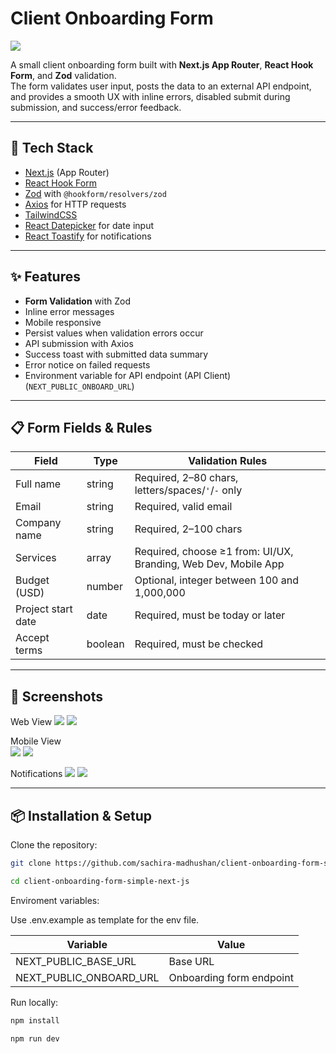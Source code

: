 # Client Onboarding Form  

<img src="https://raw.githubusercontent.com/sachira-madhushan/client-onboarding-form-simple-next-js/refs/heads/feature/client-onboarding-form/public/application.gif">


A small client onboarding form built with **Next.js App Router**, **React Hook Form**, and **Zod** validation.  
The form validates user input, posts the data to an external API endpoint, and provides a smooth UX with inline errors, disabled submit during submission, and success/error feedback.

---

## 🚀 Tech Stack
- [Next.js](https://nextjs.org/) (App Router)
- [React Hook Form](https://react-hook-form.com/)
- [Zod](https://zod.dev/) with `@hookform/resolvers/zod`
- [Axios](https://axios-http.com/) for HTTP requests
- [TailwindCSS](https://tailwindcss.com/)
- [React Datepicker](https://reactdatepicker.com/) for date input
- [React Toastify](https://fkhadra.github.io/react-toastify/) for notifications

---

## ✨ Features
- **Form Validation** with Zod
- Inline error messages
- Mobile responsive
- Persist values when validation errors occur
- API submission with Axios
- Success toast with submitted data summary
- Error notice on failed requests
- Environment variable for API endpoint (API Client) (`NEXT_PUBLIC_ONBOARD_URL`)

---

## 📋 Form Fields & Rules
| Field              | Type     | Validation Rules                                                                 |
|--------------------|----------|----------------------------------------------------------------------------------|
| Full name          | string   | Required, 2–80 chars, letters/spaces/`'`/`-` only                                |
| Email              | string   | Required, valid email                                                            |
| Company name       | string   | Required, 2–100 chars                                                            |
| Services           | array    | Required, choose ≥1 from: UI/UX, Branding, Web Dev, Mobile App                   |
| Budget (USD)       | number   | Optional, integer between 100 and 1,000,000                                      |
| Project start date | date     | Required, must be today or later                                                 |
| Accept terms       | boolean  | Required, must be checked                                                        |

---

## 🚀 Screenshots

Web View
<img src="https://raw.githubusercontent.com/sachira-madhushan/client-onboarding-form-simple-next-js/refs/heads/feature/client-onboarding-form/public/form_fields.png">
<img src="https://raw.githubusercontent.com/sachira-madhushan/client-onboarding-form-simple-next-js/refs/heads/feature/client-onboarding-form/public/validations.png">

Mobile View <br>
<img src="https://raw.githubusercontent.com/sachira-madhushan/client-onboarding-form-simple-next-js/refs/heads/feature/client-onboarding-form/public/mobile_form_fields.png">
<img src="https://raw.githubusercontent.com/sachira-madhushan/client-onboarding-form-simple-next-js/refs/heads/feature/client-onboarding-form/public/mobile_validations.png">

Notifications
<img src="https://raw.githubusercontent.com/sachira-madhushan/client-onboarding-form-simple-next-js/refs/heads/feature/client-onboarding-form/public/success.PNG">
<img src="https://raw.githubusercontent.com/sachira-madhushan/client-onboarding-form-simple-next-js/refs/heads/feature/client-onboarding-form/public/error.PNG">

---
## 📦 Installation & Setup

Clone the repository:

```bash
git clone https://github.com/sachira-madhushan/client-onboarding-form-simple-next-js.git

cd client-onboarding-form-simple-next-js
```

Enviroment variables:

Use .env.example as template for the env file.

| Variable              | Value     | 
|--------------------|----------|
| NEXT_PUBLIC_BASE_URL          | Base URL   |
| NEXT_PUBLIC_ONBOARD_URL              | Onboarding form endpoint   |


Run locally:

```bash
npm install

npm run dev
```
